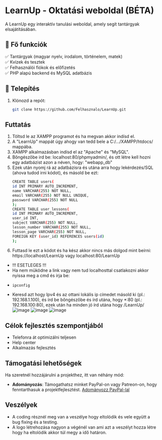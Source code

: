 # LearnUp - Oktatási weboldal (BÉTA)
A LearnUp egy interaktív tanulási weboldal, amely segít tantárgyak elsajátításában.  

## 🌟 Fő funkciók  
✅ Tantárgyak (magyar nyelv, irodalom, történelem, matek)  
✅ Kvízek és tesztek  
✅ Felhasználói fiókok és előfizetés  
✅ PHP alapú backend és MySQL adatbázis  

## 🚀 Telepítés  
1. Klónozd a repót:  
   ```sh
   git clone https://github.com/Felhasznalo/LearnUp.git
## Futtatás
1. Töltsd le az XAMPP programot és ha megvan akkor indísd el.
2. A "LearnUp" mappát úgy ahogy van tedd bele a C:/.../XAMPP/htdocs/ mappába.
3. XAMPP alkalmazásban indísd el az "Apache" és "MySQL".
4. Bőngészőbe ird be: localhost:80/phpmyadmin/, és ott létre kell hozni egy adatbázist azon a néven, hogy: "webapp_db"
5. Ezek után nyomj rá az adatbázisra és utána arra hogy lekérdezés/SQL (ahova tudod irni kódot), és másold be ezt:
   ```sh
   CREATE TABLE users(
   id INT PRIMARY AUTO_INCREMENT,
   name VARCHAR(255) NOT NULL,
   email VARCHAR(255) NOT NULL UNIQUE,
   password VARCHAR(255) NOT NULL
   );
   CREATE TABLE user_lessons(
   id INT PRIMARY AUTO_INCREMENT,
   user_id INT,
   subject VARCHAR(255) NOT NULL,
   lesson_number VARCHAR(255) NOT NULL,
   lesson_page VARCHAR(255) NOT NULL,
   FOREIGN KEY (user_id) REFERENCES users(id)
   );
6. Futtasd le ezt a kódot és ha kész akkor nincs más dolgod mint beírni: https://localhost/LearnUp vagy localhost:80/LearnUp
- !!! ESETLEGES !!!
- Ha nem müködne a link vagy nem tud localhosttal csatlakozni akkor nyissa meg a cmd és irja be:
- ```sh
  ipconfig
- Keresd azt hogy Ipv4 és az ottani lokális ip címedet másold ki (pl.: 192.168.1.100), és írd be bőngészőbe és írd utána, hogy *:80 (pl.: 192.168.100:80), ezek után ha minden jó írd utána hogy /LearnUp/
![image](https://github.com/user-attachments/assets/cb94ec29-b30b-4273-aba3-92f568b332f2)
![image](https://github.com/user-attachments/assets/1b0092e7-6da0-4ed6-b707-aa47e5fde8b5)
![image](https://github.com/user-attachments/assets/50e27b11-baa8-4323-b62d-6ccd0d563936)
## Célok fejlesztés szempontjából
- Telefonra át optimizálni teljesen
- Help center
- Alkalmazás fejlesztés

## Támogatási lehetőségek
Ha szeretnél hozzájárulni a projekthez, itt van néhány mód:
- **Adományozás**: Támogathatsz minket PayPal-on vagy Patreon-on, hogy fenntarthasuk a projektfejlesztést.
[Adományozz PayPal-lal](https://paypal.me/jurjur062)

## Veszélyek
- A coding résznél meg van a veszélye hogy eltolódik és vele együtt a bug fixing és a testing.
- A logo létrehozása nagyon a végénél van ami azt a veszélyt hozza létre hogy ha eltolódik akkor túl megy a idő határon.


